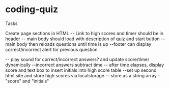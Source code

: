 # coding-quiz


Tasks

Create page sections in HTML
-- Link to high scores and timer should be in header
-- main body should load with description of quiz and start button
-- main body then reloads questions until time is up
--footer can display correct/incorrect alert for previous question

-- play sound for correct/incorrect answers? and update score/timer dynamically
--incorrect answers subtract time
-- after time elapses, display score and text box to insert initials into high score table
--set up second html site and store high scores via localstorage
    -- store as a string array - "score" and "initials"